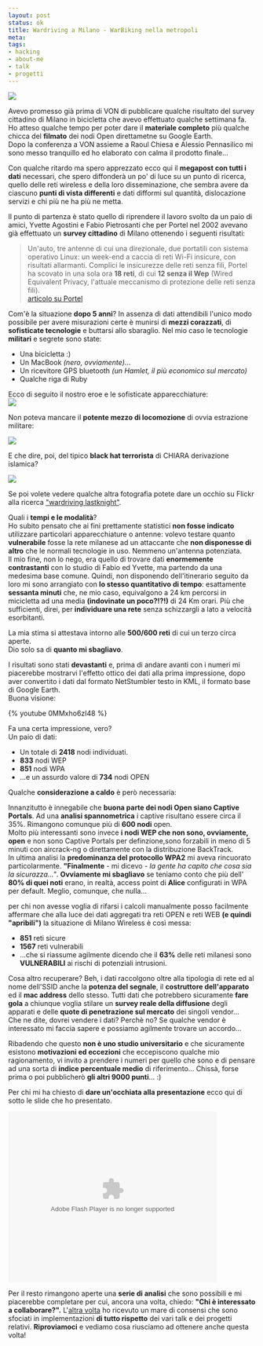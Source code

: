 ```yaml
--- 
layout: post
status: ok
title: Wardriving a Milano - WarBiking nella metropoli
meta: 
tags: 
- hacking
- about-me
- talk
- progetti
---
```

![](http://www.lastknight.com/download/20071003_01.jpg)
  
Avevo promesso già prima di VON di pubblicare qualche risultato del survey cittadino di Milano in bicicletta che avevo effettuato qualche settimana fa. Ho atteso qualche tempo per poter dare il **materiale completo** più qualche chicca del **filmato** dei nodi Open direttametne su Google Earth.  
Dopo la conferenza a VON assieme a Raoul Chiesa e Alessio Pennasilico mi sono messo tranquillo ed ho elaborato con calma il prodotto finale...  
  
Con qualche ritardo ma spero apprezzato ecco qui il **megapost con tutti i dati** necessari, che spero diffonderà un po' di luce su un punto di ricerca, quello delle reti wireless e della loro disseminazione, che sembra avere da ciascuno **punti di vista differenti** e dati difformi sul quantità, dislocazione servizi e chi più ne ha più ne metta.  
  
Il punto di partenza è stato quello di riprendere il lavoro svolto da un paio di amici, Yvette Agostini e Fabio Pietrosanti che per Portel nel 2002 avevano già effettuato un **survey cittadino** di Milano ottenendo i seguenti risultati:  
>Un'auto, tre antenne di cui una direzionale, due portatili con sistema operativo Linux: un week-end a caccia di reti Wi-Fi insicure, con risultati allarmanti.
Complici le insicurezze delle reti senza fili, Portel ha scovato in una sola ora **18 reti**, di cui **12 senza il Wep** (Wired Equivalent Privacy, l'attuale meccanismo di protezione delle reti senza fili).  
> [articolo su Portel](http://www.portel.it/news/10-2002/a-caccia-delle-reti-wireless-insicure-a-milano.html)
  
Com'è la situazione **dopo 5 anni**? In assenza di dati attendibili l'unico modo possibile per avere misurazioni certe è munirsi di **mezzi corazzati**, di **sofisticate tecnologie** e buttarsi allo sbaraglio. Nel mio caso le tecnologie **militari** e segrete sono state:  
  
* Una bicicletta :)  
* Un MacBook *(nero, ovviamente)*...  
* Un ricevitore GPS bluetooth *(un Hamlet, il più economico sul mercato)* 
* Qualche riga di Ruby  
  
Ecco di seguito il nostro eroe e le sofisticate apparecchiature:   
![](http://www.lastknight.com/download/20071003_02.jpg)  
  
Non poteva mancare il **potente mezzo di locomozione** di ovvia estrazione militare:  
  
![](http://www.lastknight.com/download/20071003_03.jpg)  
  
E che dire, poi, del tipico **black hat terrorista** di CHIARA derivazione islamica?  
  
![](http://www.lastknight.com/download/20071003_04.jpg)  
  
Se poi volete vedere qualche altra fotografia potete dare un occhio su Flickr alla ricerca ["wardriving lastknight"](http://flickr.com/search/?q=lastknight%20wardriving&w=32162872%40N00&m=tags).  
  
Quali i **tempi e le modalità**?  
Ho subito pensato che ai fini prettamente statistici **non fosse indicato** utilizzare particolari apparecchiature o antenne: volevo testare quanto **vulnerabile** fosse la rete milanese ad un attaccante che **non disponesse di altro** che le normali tecnologie in uso. Nemmeno un'antenna potenziata.  
Il mio fine, non lo nego, era quello di trovare dati **enormemente contrastanti** con lo studio di Fabio ed Yvette, ma partendo da una medesima base comune. Quindi, non disponendo dell'itinerario seguito da loro mi sono arrangiato con **lo stesso quantitativo di tempo**: esattamente **sessanta minuti** che, ne mio caso, equivalgono a 24 km percorsi in micicletta ad una media **(indovinate un poco?!?!)** di 24 Km orari. Più che sufficienti, direi, per **individuare una rete** senza schizzargli a lato a velocità esorbitanti.  
  
La mia stima si attestava intorno alle **500/600 reti** di cui un terzo circa aperte.  
Dio solo sa di **quanto mi sbagliavo**.  
  
I risultati sono stati **devastanti** e, prima di andare avanti con i numeri mi piacerebbe mostrarvi l'effetto ottico dei dati alla prima impressione, dopo aver convertito i dati dal formato NetStumbler testo in KML, il formato base di Google Earth.  
Buona visione:  
  
{% youtube 0MMxho6zI48 %}
  
Fa una certa impressione, vero?  
Un paio di dati:  
  
* Un totale di **2418** nodi individuati.  
* **833** nodi WEP  
* **851** nodi WPA
* ...e un assurdo valore di **734** nodi OPEN  
  
Qualche **considerazione a caldo** è però necessaria:  
  
Innanzitutto è innegabile che **buona parte dei nodi Open siano Captive Portals**. Ad una **analisi spannometrica** i captive risultano essere circa il 35%. Rimangono comunque più di **600 nodi** open.  
Molto più interessanti sono invece **i nodi WEP che non sono, ovviamente, open** e non sono Captive Portals per definzione,sono forzabili in meno di 5 minuti con aircrack-ng o direttamente con la distribuzione BackTrack.  
In ultima analisi la **predominanza del protocollo WPA2** mi aveva rincuorato particolarmente. **"Finalmente** - mi dicevo - *la gente ha capito che cosa sia la sicurazza..."*. **Ovviamente mi sbagliavo** se teniamo conto che più dell' **80% di quei noti** erano, in realtà, access point di **Alice** configurati in WPA per default. Meglio, comunque, che nulla...  
  
per chi non avesse voglia di rifarsi i calcoli manualmente posso facilmente affermare che alla luce dei dati aggregati tra reti OPEN e reti WEB **(e quindi "apribili")** la situazione di Milano Wireless è così messa:  
  
* **851** reti sicure
* **1567** reti vulnerabili
* ...che si riassume agilmente dicendo che il **63%** delle reti milanesi sono **VULNERABILI** ai rischi di potenziali intrusioni.
  
Cosa altro recuperare? Beh, i dati raccolgono oltre alla tipologia di rete ed al nome dell'SSID anche la **potenza del segnale**, il **costruttore dell'apparato** ed il **mac address** dello stesso. Tutti dati che potrebbero sicuramente **fare gola** a chiunque voglia stilare un **survey reale della diffusione** degli apparati e delle **quote di penetrazione sul mercato** dei singoli vendor...  
Che ne dite, dovrei vendere i dati? Perchè no? Se qualche vendor è interessato mi faccia sapere e possiamo agilmente trovare un accordo...  
  
Ribadendo che questo **non è uno studio universitario** e che sicuramente esistono **motivazioni ed eccezioni** che eccepiscono qualche mio ragionamento, vi invito a prendere i numeri per quello che sono e di pensare ad una sorta di **indice percentuale medio** di riferimento... Chissà, forse prima o poi pubblicherò **gli altri 9000 punti**... :)  
  
Per chi mi ha chiesto di **dare un'occhiata alla presentazione** ecco qui di sotto le slide che ho presentato.  
  
<object type="application/x-shockwave-flash" data="http://s3.amazonaws.com/slideshare/ssplayer.swf?id=124410&doc=wardriving-milano3191" width="425" height="348"><param name="movie" value="http://s3.amazonaws.com/slideshare/ssplayer.swf?id=124410&doc=wardriving-milano3191" /></object>
    
Per il resto rimangono aperte una **serie di analisi** che sono possibili e mi piacerebbe completare per cui, ancora una volta, chiedo: **"Chi è interessato a collaborare?".** L'[altra volta](http://www.lastknight.com/2007/07/10/collaboriamo-lastknight-dot-lab/) ho ricevuto un mare di consensi che sono sfociati in implementazioni **di tutto rispetto** dei vari talk e dei progetti relativi. **Riproviamoci** e vediamo cosa riusciamo ad ottenere anche questa volta!   
   

